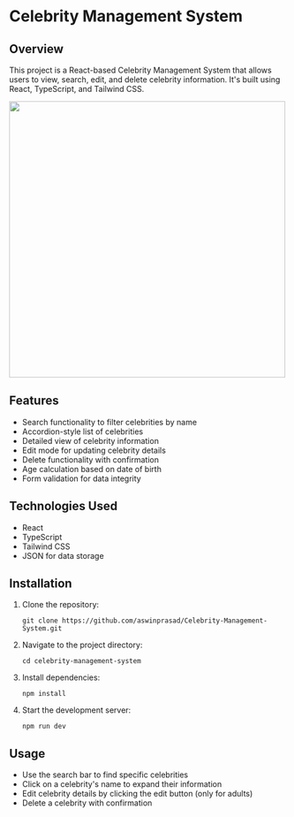 # Celebrity Management System

## Overview

This project is a React-based Celebrity Management System that allows users to view, search, edit, and delete celebrity information. It's built using React, TypeScript, and Tailwind CSS.

<img src="https://github.com/user-attachments/assets/0dc0dfee-56a9-4442-a6ae-ab08918d8388" data-canonical-src="https://github.com/user-attachments/assets/0dc0dfee-56a9-4442-a6ae-ab08918d8388" width="500" />

## Features

- Search functionality to filter celebrities by name
- Accordion-style list of celebrities
- Detailed view of celebrity information
- Edit mode for updating celebrity details
- Delete functionality with confirmation
- Age calculation based on date of birth
- Form validation for data integrity

## Technologies Used

- React
- TypeScript
- Tailwind CSS
- JSON for data storage

## Installation

1. Clone the repository:

   ```
   git clone https://github.com/aswinprasad/Celebrity-Management-System.git
   ```

2. Navigate to the project directory:
   ```
   cd celebrity-management-system
   ```
3. Install dependencies:

   ```
   npm install
   ```

4. Start the development server:
   ```
   npm run dev
   ```

## Usage

- Use the search bar to find specific celebrities
- Click on a celebrity's name to expand their information
- Edit celebrity details by clicking the edit button (only for adults)
- Delete a celebrity with confirmation

